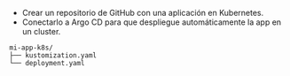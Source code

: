 - Crear un repositorio de GitHub con una aplicación en Kubernetes.
- Conectarlo a Argo CD para que despliegue automáticamente la app en un cluster.


```
mi-app-k8s/
├── kustomization.yaml
└── deployment.yaml
```
